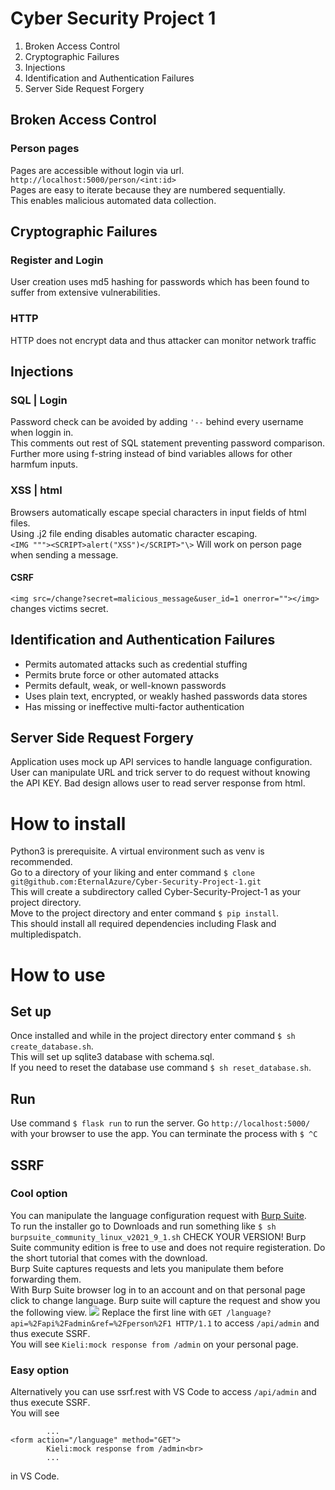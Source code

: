 # Cyber Security Project 1

1. Broken Access Control
2. Cryptographic Failures
3. Injections
4. Identification and Authentication Failures
5. Server Side Request Forgery

## Broken Access Control
### Person pages
Pages are accessible without login via url. ```http://localhost:5000/person/<int:id>``` <br>
Pages are easy to iterate because they are numbered sequentially. <br>
This enables malicious automated data collection. <br>

## Cryptographic Failures
### Register and Login
User creation uses md5 hashing for passwords which has been found to suffer from extensive vulnerabilities.
### HTTP
HTTP does not encrypt data and thus attacker can monitor network traffic

## Injections
### SQL | Login
Password check can be avoided by adding ```'--``` behind every username when loggin in. <br>
This comments out rest of SQL statement preventing password comparison.
Further more using f-string instead of bind variables allows for other harmfum inputs.
### XSS | html
Browsers automatically escape special characters in input fields of html files. <br>
Using .j2 file ending disables automatic character escaping. <br>
```<IMG """><SCRIPT>alert("XSS")</SCRIPT>"\>``` Will work on person page when sending a message.
#### CSRF
```<img src=/change?secret=malicious_message&user_id=1 onerror=""></img>``` changes victims secret.

## Identification and Authentication Failures 
- Permits automated attacks such as credential stuffing
- Permits brute force or other automated attacks
- Permits default, weak, or well-known passwords
- Uses plain text, encrypted, or weakly hashed passwords data stores
- Has missing or ineffective multi-factor authentication

## Server Side Request Forgery
Application uses mock up API services to handle language configuration. <br>
User can manipulate URL and trick server to do request without knowing the API KEY.
Bad design allows user to read server response from html.

# How to install
Python3 is prerequisite. A virtual environment such as venv is recommended. <br>
Go to a directory of your liking and enter command ```$ clone git@github.com:EternalAzure/Cyber-Security-Project-1.git``` <br>
This will create a subdirectory called Cyber-Security-Project-1 as your project directory. <br>
Move to the project directory and enter command ```$ pip install```. <br>
This should install all required dependencies including Flask and multipledispatch. <br>

# How to use
## Set up
Once installed and while in the project directory enter command ```$ sh create_database.sh```. <br>
This will set up sqlite3 database with schema.sql. <br>
If you need to reset the database use command ```$ sh reset_database.sh```. <br>

## Run
Use command ```$ flask run``` to run the server. Go ```http://localhost:5000/``` with your browser to use the app.
You can terminate the process with ```$ ^C```

## SSRF
### Cool option
You can manipulate the language configuration request with [Burp Suite](https://portswigger.net/burp/releases/professional-community-2021-9-1?requestededition=community). <br>
To run the installer go to Downloads and run something like ```$ sh burpsuite_community_linux_v2021_9_1.sh``` CHECK YOUR VERSION!
Burp Suite community edition is free to use and does not require registeration. Do the short tutorial that comes with the download. <br>
Burp Suite captures requests and lets you manipulate them before forwarding them. <br>
With Burp Suite browser log in to an account and on that personal page click to change language. Burp suite will capture the request and show you the following view.
<img src="https://github.com/EternalAzure/Cyber-Security-Project-1/blob/main/pictures/burp%20suite.png"  />
Replace the first line with ```GET /language?api=%2Fapi%2Fadmin&ref=%2Fperson%2F1 HTTP/1.1``` to access ```/api/admin``` and thus execute SSRF. <br>
You will see ```Kieli:mock response from /admin``` on your personal page.

### Easy option
Alternatively you can use ssrf.rest with VS Code to access ```/api/admin``` and thus execute SSRF. <br>
You will see 
```
        ...
<form action="/language" method="GET">
        Kieli:mock response from /admin<br>
        ...
```
in VS Code.
